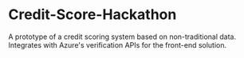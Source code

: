 # Credit-Score-Hackathon

A prototype of a credit scoring system based on non-traditional data. Integrates with Azure's verification APIs for the front-end solution.
